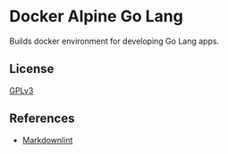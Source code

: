 # Docker Alpine Go Lang

Builds docker environment for developing Go Lang apps.

## License

[GPLv3](LICENSE)

## References

* [Markdownlint](https://dlaa.me/markdownlint/)
